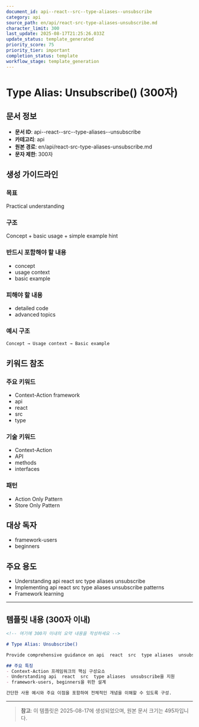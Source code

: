 ```yaml
---
document_id: api--react--src--type-aliases--unsubscribe
category: api
source_path: en/api/react-src-type-aliases-unsubscribe.md
character_limit: 300
last_update: 2025-08-17T21:25:26.033Z
update_status: template_generated
priority_score: 75
priority_tier: important
completion_status: template
workflow_stage: template_generation
---
```


# Type Alias: Unsubscribe() (300자)

## 문서 정보
- **문서 ID**: api--react--src--type-aliases--unsubscribe
- **카테고리**: api
- **원본 경로**: en/api/react-src-type-aliases-unsubscribe.md
- **문자 제한**: 300자

## 생성 가이드라인

### 목표
Practical understanding

### 구조
Concept + basic usage + simple example hint

### 반드시 포함해야 할 내용
- concept
- usage context
- basic example

### 피해야 할 내용  
- detailed code
- advanced topics

### 예시 구조
```
Concept → Usage context → Basic example
```

## 키워드 참조

### 주요 키워드
- Context-Action framework
- api
- react
- src
- type

### 기술 키워드
- Context-Action
- API
- methods
- interfaces

### 패턴
- Action Only Pattern
- Store Only Pattern

## 대상 독자
- framework-users
- beginners

## 주요 용도
- Understanding api  react  src  type aliases  unsubscribe
- Implementing api  react  src  type aliases  unsubscribe patterns
- Framework learning

---

## 템플릿 내용 (300자 이내)

```markdown
<!-- 여기에 300자 이내의 요약 내용을 작성하세요 -->

# Type Alias: Unsubscribe()

Provide comprehensive guidance on api  react  src  type aliases  unsubscribe

## 주요 특징
- Context-Action 프레임워크의 핵심 구성요소
- Understanding api  react  src  type aliases  unsubscribe을 지원
- framework-users, beginners을 위한 설계

간단한 사용 예시와 주요 이점을 포함하여 전체적인 개념을 이해할 수 있도록 구성.
```

---

> **참고**: 이 템플릿은 2025-08-17에 생성되었으며, 
> 원본 문서 크기는 495자입니다.
